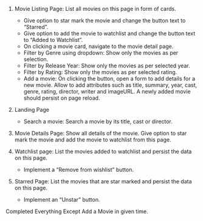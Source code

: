 1. Movie Listing Page: List all movies on this page in form of cards.

   - Give option to star mark the movie and change the button text to “Starred”.
   - Give option to add the movie to watchlist and change the button text to “Added to Watchlist”.
   - On clicking a movie card, navigate to the movie detail page.
   - Filter by Genre using dropdown: Show only the movies as per selection.
   - Filter by Release Year: Show only the movies as per selected year.
   - Filter by Rating: Show only the movies as per selected rating.
   - Add a movie: On clicking the button, open a form to add details for a new movie. Allow to add attributes such as title, summary, year, cast, genre, rating, director, writer and imageURL. A newly added movie should persist on page reload.

2. Landing Page

   - Search a movie: Search a movie by its title, cast or director.

3. Movie Details Page: Show all details of the movie. Give option to star mark the movie and add the movie to watchlist from this page.

4. Watchlist page: List the movies added to watchlist and persist the data on this page.

   - Implement a “Remove from wishlist” button.

5. Starred Page: List the movies that are star marked and persist the data on this page.
   - Implement an “Unstar” button.

Completed Everything Except Add a Movie in given time.
